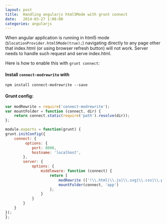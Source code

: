 ```yaml
---
layout: post
title:  Handling angularjs html5Mode with grunt connect
date:   2014-03-27 1:00:00
categories: angularjs
---
```


When angular application is running in html5 mode (`$locationProvider.html5Mode(true);`)
navigating directly to any page other that index.html (or using browser refresh button) will not work.
Server needs to handle such request and serve index.html.

Here is how to enable this with `grunt connect`:

#### Install `connect-modrewrite` with

```
npm install connect-modrewrite --save
```

#### Grunt config:

```js
var modRewrite = require('connect-modrewrite');
var mountFolder = function (connect, dir) {
    return connect.static(require('path').resolve(dir));
};

module.exports = function(grunt) {
grunt.initConfig({
    connect: {
         options: {
            port: 8000,
            hostname: 'localhost',
        },
        server: {
            options: {
                middleware: function (connect) {
                    return [
                        modRewrite (['!\\.html|\\.js|\\.svg|\\.css|\\.png|\\.jpg$ /index.html [L]']),
                        mountFolder(connect, 'app')
                    ];
                }        
            }
        }
    }
});
};
```
